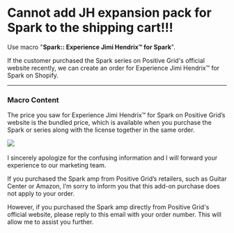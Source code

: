 # Cannot add JH expansion pack for Spark to the shipping cart!!!

Use macro "**Spark:: Experience Jimi Hendrix™ for Spark**".

If the customer purchased the Spark series on Positive Grid's official website recently, we can create an order for Experience Jimi Hendrix™ for Spark on Shopify.

---
### Macro Content

The price you saw for Experience Jimi Hendrix™ for Spark on Positive Grid’s website is the bundled price, which is available when you purchase the Spark or series along with the license together in the same order.

![](https://positivegrid.zendesk.com/attachments/token/ph08rIuM4BfRsGT0EURY7vZfq/?name=inline2034230820.png)​

I sincerely apologize for the confusing information and I will forward your experience to our marketing team.

If you purchased the Spark amp from Positive Grid’s retailers, such as Guitar Center or Amazon, I’m sorry to inform you that this add-on purchase does not apply to your order.  
  
However, if you purchased the Spark amp directly from Positive Grid's official website, please reply to this email with your order number. This will allow me to assist you further.